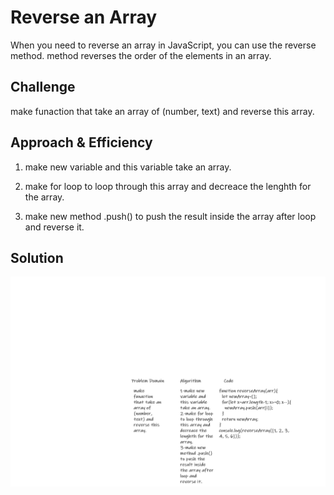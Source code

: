 # Reverse an Array

When you need to reverse an array in JavaScript, you can use the reverse method.
method reverses the order of the elements in an array.

## Challenge

make funaction that take an array of (number, text) and reverse this array.

## Approach & Efficiency

1. make new variable and this variable take an array.

2. make for loop to loop through this array and decreace the lenghth for the array.

3. make new method .push() to push the result inside the array after loop and reverse it.

## Solution

![whiteboard](https://github.com/naeemmusamh/data-structures-and-algorithms/blob/master/code-callenge-01/image/reverse-challenge.png?raw=true)